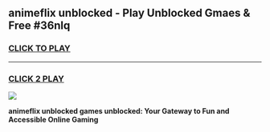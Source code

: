 
## animeflix unblocked - Play Unblocked Gmaes & Free #36nlq
<h3>
<a href="https://news.freeplayer.one?title=animeflix_unblocked&ref=24F">CLICK TO PLAY</a></h3>
<hr>

<h3>
<a href="https://news.freeplayer.one?title=animeflix_unblocked&ref=24F">CLICK 2 PLAY</a>
  
</h3>

<a href="https://news.freeplayer.one?title=animeflix_unblocked&ref=24F/"><img src="https://clearcache.store/games.png"></a>


**animeflix unblocked games unblocked: Your Gateway to Fun and Accessible Online Gaming**
